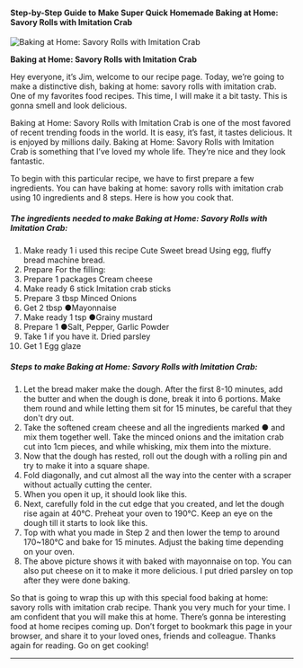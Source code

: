             

#### Step-by-Step Guide to Make Super Quick Homemade Baking at Home: Savory Rolls with Imitation Crab

![Baking at Home: Savory Rolls with Imitation Crab](https://img-global.cpcdn.com/recipes/5727347650068480/751x532cq70/baking-at-home-savory-rolls-with-imitation-crab-recipe-main-photo.jpg)

**Baking at Home: Savory Rolls with Imitation Crab**

Hey everyone, it’s Jim, welcome to our recipe page. Today, we’re going to make a distinctive dish, baking at home: savory rolls with imitation crab. One of my favorites food recipes. This time, I will make it a bit tasty. This is gonna smell and look delicious.

Baking at Home: Savory Rolls with Imitation Crab is one of the most favored of recent trending foods in the world. It is easy, it’s fast, it tastes delicious. It is enjoyed by millions daily. Baking at Home: Savory Rolls with Imitation Crab is something that I’ve loved my whole life. They’re nice and they look fantastic.

To begin with this particular recipe, we have to first prepare a few ingredients. You can have baking at home: savory rolls with imitation crab using 10 ingredients and 8 steps. Here is how you cook that.

##### The ingredients needed to make Baking at Home: Savory Rolls with Imitation Crab:

1.  Make ready 1 i used this recipe Cute Sweet bread Using egg, fluffy bread machine bread.
2.  Prepare For the filling:
3.  Prepare 1 packages Cream cheese
4.  Make ready 6 stick Imitation crab sticks
5.  Prepare 3 tbsp Minced Onions
6.  Get 2 tbsp ●Mayonnaise
7.  Make ready 1 tsp ●Grainy mustard
8.  Prepare 1 ●Salt, Pepper, Garlic Powder
9.  Take 1 if you have it. Dried parsley
10.  Get 1 Egg glaze

##### Steps to make Baking at Home: Savory Rolls with Imitation Crab:

1.  Let the bread maker make the dough. After the first 8-10 minutes, add the butter and when the dough is done, break it into 6 portions. Make them round and while letting them sit for 15 minutes, be careful that they don't dry out.
2.  Take the softened cream cheese and all the ingredients marked ● and mix them together well. Take the minced onions and the imitation crab cut into 1cm pieces, and while whisking, mix them into the mixture.
3.  Now that the dough has rested, roll out the dough with a rolling pin and try to make it into a square shape.
4.  Fold diagonally, and cut almost all the way into the center with a scraper without actually cutting the center.
5.  When you open it up, it should look like this.
6.  Next, carefully fold in the cut edge that you created, and let the dough rise again at 40°C. Preheat your oven to 190°C. Keep an eye on the dough till it starts to look like this.
7.  Top with what you made in Step 2 and then lower the temp to around 170~180°C and bake for 15 minutes. Adjust the baking time depending on your oven.
8.  The above picture shows it with baked with mayonnaise on top. You can also put cheese on it to make it more delicious. I put dried parsley on top after they were done baking.

So that is going to wrap this up with this special food baking at home: savory rolls with imitation crab recipe. Thank you very much for your time. I am confident that you will make this at home. There’s gonna be interesting food at home recipes coming up. Don’t forget to bookmark this page in your browser, and share it to your loved ones, friends and colleague. Thanks again for reading. Go on get cooking!

* * *